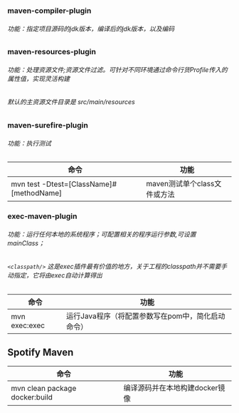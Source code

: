 
### maven-compiler-plugin
###### 功能：指定项目源码的jdk版本，编译后的jdk版本，以及编码


### maven-resources-plugin
###### 功能：处理资源文件;资源文件过滤。可针对不同环境通过命令行货Profile传入的属性值，实现灵活构建
###### 默认的主资源文件目录是 src/main/resources

### maven-surefire-plugin
###### 功能：执行测试
| 命令           | 功能                                                   |
| ---------------- | -------------------------------------------------------- |
|mvn test -Dtest=[ClassName]#[methodName]           | maven测试单个class文件或方法                             |


### exec-maven-plugin
###### 功能：运行任何本地的系统程序；可配置相关的程序运行参数,可设置mainClass；
###### `<classpath/>` 这是exec插件最有价值的地方，关于工程的classpath并不需要手动指定，它将由exec自动计算得出
| 命令           | 功能                                                   |
| ---------------- | -------------------------------------------------------- |
|mvn exec:exec          | 运行Java程序（将配置参数写在pom中，简化启动命令）                             |


## Spotify Maven

| 命令           | 功能                                                   |
| ---------------- | -------------------------------------------------------- |
|mvn clean package docker:build          | 编译源码并在本地构建docker镜像                           |


